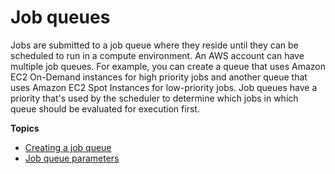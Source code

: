 # Job queues<a name="job_queues"></a>

Jobs are submitted to a job queue where they reside until they can be scheduled to run in a compute environment\. An AWS account can have multiple job queues\. For example, you can create a queue that uses Amazon EC2 On\-Demand instances for high priority jobs and another queue that uses Amazon EC2 Spot Instances for low\-priority jobs\. Job queues have a priority that's used by the scheduler to determine which jobs in which queue should be evaluated for execution first\.

**Topics**
+ [Creating a job queue](create-job-queue.md)
+ [Job queue parameters](job_queue_parameters.md)